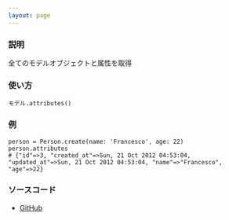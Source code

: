 ```yaml
---
layout: page
---
```


### 説明

全てのモデルオブジェクトと属性を取得

### 使い方

    モデル.attributes()

### 例

    person = Person.create(name: 'Francesco', age: 22)
    person.attributes
    # {"id"=>3, "created_at"=>Sun, 21 Oct 2012 04:53:04, "updated_at"=>Sun, 21 Oct 2012 04:53:04, "name"=>"Francesco", "age"=>22}

### ソースコード

-   [GitHub](https://github.com/rails/rails/blob/984c3ef2775781d47efa9f541ce570daa2434a80/activerecord/lib/active_record/attribute_methods.rb#L264)
